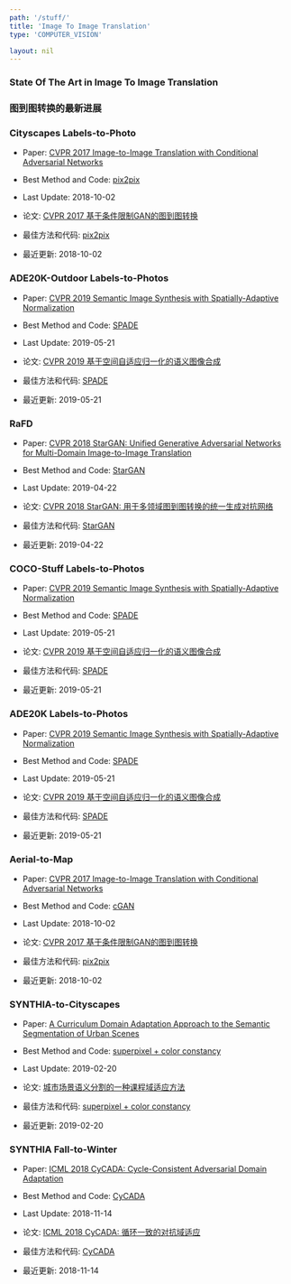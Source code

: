 ```yaml
---
path: '/stuff/'
title: 'Image To Image Translation'
type: 'COMPUTER_VISION'

layout: nil
---
```


### State Of The Art in Image To Image Translation  
### 图到图转换的最新进展

### Cityscapes Labels-to-Photo

* Paper: [CVPR 2017 Image-to-Image Translation with Conditional Adversarial Networks](https://arxiv.org/pdf/1611.07004v3.pdf)

* Best Method and Code: [pix2pix](https://github.com/tensorflow/models/tree/master/research/gan)

* Last Update: 2018-10-02

* 论文: [CVPR 2017 基于条件限制GAN的图到图转换](https://arxiv.org/pdf/1611.07004v3.pdf)

* 最佳方法和代码: [pix2pix](https://github.com/tensorflow/models/tree/master/research/gan)

* 最近更新: 2018-10-02

### ADE20K-Outdoor Labels-to-Photos

* Paper: [CVPR 2019 Semantic Image Synthesis with Spatially-Adaptive Normalization](https://arxiv.org/pdf/1903.07291v1.pdf)

* Best Method and Code: [SPADE](https://github.com/NVlabs/SPADE)

* Last Update: 2019-05-21

* 论文: [CVPR 2019 基于空间自适应归一化的语义图像合成](https://arxiv.org/pdf/1903.07291v1.pdf)

* 最佳方法和代码: [SPADE](https://github.com/NVlabs/SPADE)

* 最近更新: 2019-05-21

### RaFD

* Paper: [CVPR 2018 StarGAN: Unified Generative Adversarial Networks for Multi-Domain Image-to-Image Translation](https://arxiv.org/pdf/1711.09020v3.pdf)

* Best Method and Code: [StarGAN](https://github.com/yunjey/StarGAN)

* Last Update: 2019-04-22

* 论文: [CVPR 2018 StarGAN: 用于多领域图到图转换的统一生成对抗网络](https://arxiv.org/pdf/1711.09020v3.pdf)

* 最佳方法和代码: [StarGAN](https://github.com/yunjey/StarGAN)

* 最近更新: 2019-04-22

### COCO-Stuff Labels-to-Photos

* Paper: [CVPR 2019 Semantic Image Synthesis with Spatially-Adaptive Normalization](https://arxiv.org/pdf/1903.07291v1.pdf)

* Best Method and Code: [SPADE](https://github.com/NVlabs/SPADE)

* Last Update: 2019-05-21

* 论文: [CVPR 2019 基于空间自适应归一化的语义图像合成](https://arxiv.org/pdf/1903.07291v1.pdf)

* 最佳方法和代码: [SPADE](https://github.com/NVlabs/SPADE)

* 最近更新: 2019-05-21

### ADE20K Labels-to-Photos

* Paper: [CVPR 2019 Semantic Image Synthesis with Spatially-Adaptive Normalization](https://arxiv.org/pdf/1903.07291v1.pdf)

* Best Method and Code: [SPADE](https://github.com/NVlabs/SPADE)

* Last Update: 2019-05-21

* 论文: [CVPR 2019 基于空间自适应归一化的语义图像合成](https://arxiv.org/pdf/1903.07291v1.pdf)

* 最佳方法和代码: [SPADE](https://github.com/NVlabs/SPADE)

* 最近更新: 2019-05-21

### Aerial-to-Map

* Paper: [CVPR 2017 Image-to-Image Translation with Conditional Adversarial Networks](https://arxiv.org/pdf/1611.07004v3.pdf)

* Best Method and Code: [cGAN](https://github.com/tensorflow/models/tree/master/research/gan)

* Last Update: 2018-10-02

* 论文: [CVPR 2017 基于条件限制GAN的图到图转换](https://arxiv.org/pdf/1611.07004v3.pdf)

* 最佳方法和代码: [pix2pix](https://github.com/tensorflow/models/tree/master/research/gan)

* 最近更新: 2018-10-02

### SYNTHIA-to-Cityscapes

* Paper: [A Curriculum Domain Adaptation Approach to the Semantic Segmentation of Urban Scenes](https://arxiv.org/pdf/1812.09953v3.pdf)

* Best Method and Code: [superpixel + color constancy](https://github.com/YangZhang4065/AdaptationSeg)

* Last Update: 2019-02-20

* 论文: [城市场景语义分割的一种课程域适应方法](https://arxiv.org/pdf/1812.09953v3.pdf)

* 最佳方法和代码: [superpixel + color constancy](https://github.com/YangZhang4065/AdaptationSeg)

* 最近更新: 2019-02-20

### SYNTHIA Fall-to-Winter

* Paper: [ICML 2018 CyCADA: Cycle-Consistent Adversarial Domain Adaptation](https://arxiv.org/pdf/1711.03213v3.pdf)

* Best Method and Code: [CyCADA](https://github.com/jhoffman/cycada_release)

* Last Update: 2018-11-14

* 论文: [ICML 2018 CyCADA: 循环一致的对抗域适应](https://arxiv.org/pdf/1711.03213v3.pdf)

* 最佳方法和代码: [CyCADA](https://github.com/jhoffman/cycada_release)

* 最近更新: 2018-11-14

